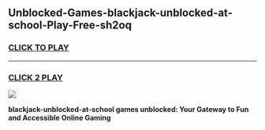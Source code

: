 
## Unblocked-Games-blackjack-unblocked-at-school-Play-Free-sh2oq
<h3>
<a href="https://premium76.site?title=blackjack-unblocked-at-school&ref=18A1">CLICK TO PLAY</a></h3>
<hr>

<h3>
<a href="https://premium76.site?title=blackjack-unblocked-at-school&ref=18A1">CLICK 2 PLAY</a>
  
</h3>

<a href="https://premium76.site?title=blackjack-unblocked-at-school&ref=18A1"><img src="https://clearcache.store/games.png"></a>


**blackjack-unblocked-at-school games unblocked: Your Gateway to Fun and Accessible Online Gaming**
